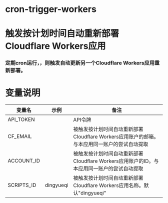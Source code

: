 # cron-trigger-workers
# 触发按计划时间自动重新部署Cloudflare  Workers应用

### 定期cron运行，，则触发自动更新另一个Cloudflare Workers应用重新部署。

# 变量说明
|      变量名  |  示例       | 备注                                                                                | 
|--------------|------------|-------------------------------------------------------------------------------------|
| API_TOKEN    |            | API令牌                                                                              |       
| CF_EMAIL     |            | 被触发按计划时间自动重新部署Cloudflare  Workers应用账户的邮箱。与本应用同一账户的尝试自动提取 |
| ACCOUNT_ID   |            | 被触发按计划时间自动重新部署Cloudflare  Workers应用账户的ID。与本应用同一账户的尝试自动提取   |
| SCRIPTS_ID   | dingyueqi  | 被触发按计划时间自动重新部署Cloudflare  Workers应用名称。默认"dingyueqi"                   |
